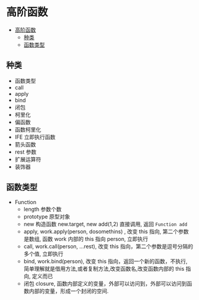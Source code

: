 # 高阶函数

- [高阶函数](#高阶函数)
  - [种类](#种类)
  - [函数类型](#函数类型)

## 种类

- 函数类型
- call
- apply
- bind
- 闭包
- 柯里化
- 偏函数
- 函数柯里化
- IFE 立即执行函数
- 箭头函数
- rest 参数
- 扩展运算符
- 装饰器

## 函数类型

- Function
  - length 参数个数
  - prototype 原型对象
  - new 构造函数 new.target, new add(1,2) 直接调用, 返回 `Function add`
  - apply, work.apply(person, dosomethins) , 改变 this 指向, 第二个参数是数组, 函数 work 内部的 this 指向 person, 立即执行
  - call, work.call(person, ...rest), 改变 this 指向，第二个参数是逗号分隔的多个值, 立即执行
  - bind, work.bind(person), 改变 this 指向，返回一个新的函数，不执行, 简单理解就是借用方法,或者复制方法,改变函数名,改变函数内部的 this 指向, 定义而已
  - 闭包 closure, 函数内部定义的变量，外部可以访问到，外部可以访问到函数内部的变量，形成一个封闭的空间.
